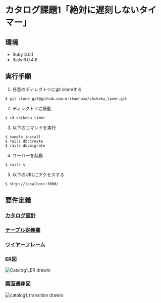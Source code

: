 # カタログ課題1「絶対に遅刻しないタイマー」

## 環境
* Ruby 3.0.1
* Rails 6.0.4.8

## 実行手順
1. 任意のディレクトリにgit cloneする
```
$ git clone git@github.com:erikoenuma/chikoku_timer.git
```
2. ディレクトリに移動
```
$ cd chikoku_timer
```
3. 以下のコマンドを実行
```
$ bundle install
$ rails db:create
$ rails db:migrate
```
4. サーバーを起動
```
$ rails s
```
5. 以下のURLにアクセスする
```
$ http://localhost:3000/
```

## 要件定義

### [カタログ設計](https://docs.google.com/spreadsheets/d/1n--QdxONgLz9wqXD_VEIKB3tkjOkPBFEQhETt0j2yeA/edit?usp=sharing)
### [テーブル定義書](https://docs.google.com/spreadsheets/d/1n--QdxONgLz9wqXD_VEIKB3tkjOkPBFEQhETt0j2yeA/edit?usp=sharing)
### [ワイヤーフレーム](https://viewer.diagrams.net/?tags=%7B%7D&highlight=0000ff&edit=_blank&layers=1&nav=1&title=catalog1_wireframe.drawio#R7V1Zc9u4sv41qrr3wSpiI4lHbU4ySSbJZJ%2BXlGzJtiay5UhybOfXHwAkKBJoSrRNQrRI59QcmZS19NdodH%2B9oEMGl3cvluPri7eLyXTewd7krkOGHYz9EBHxf%2FLKfXSF%2BNyPrpwvZ5PoGtpc%2BDj7M40vevHVm9lkuso8cb1YzNez6%2BzF08XV1fR0nbk2Xi4Xt9mnnS3m2Xe9Hp9PrQsfT8dz%2B%2BrX2WR9EV0NcbC5%2FnI6O7%2FQ74x8Ht25HOsnx99kdTGeLG5Tl8ioQwbLxWIdPbq8G0znUnpaLtHfHefcTT7Ycnq1LvIHH%2FqXk%2FfUO3%2FZJ5%2F%2FvHw%2F8M%2FX4RGNX%2Bb3eH4Tf%2BP4067vtQhuL2br6cfr8an8%2FVbg3CH9i%2FXlXPyGxMOz2Xw%2BWMwXS%2FH71eJKPKlvfzT9NtPlenqXuhR%2F1BfTxeV0vbwXT9F3Q8y7AeHJTxi9wr1WjyAW620KFa00FylEuMdibYg14Tx5r42wxINYXrDsZuMP%2FZ9%2Fze9O%2B6%2Bnp%2F7Z9TH6fndUV9ERLyOqozrIiuyW1fRq0pMLdiOLlKSWi5uryVS%2Bg7dNSNNJZjXbIkpJgAEC0NeW0%2Fl4PfudtQGQUOJ3eL%2BYiU%2ByQQCbCHhe9jVWi5vl6TT%2Bs%2FSiNV4ppPZL4exLrcfL8%2BnaeikFU%2FLNH48ctZB7szhfWOgJ3VxnIVutl4ufU0O9AY0fz2fnV%2BLXUwHmVFzvS02fCQvci29cziYT%2BTZ9aDVlFeNscbX%2BGH8owEA%2BeCn5lvSZvZQ4oEjEy9eZJy0kZi%2BkEemEuNM%2Fjh%2F0qHpAOnwUP%2BgP4ls8eXI%2FviX%2BFz8IawppCSiyQjAiyCJWhqMP40g6vaHGyDMB7ZPDxcgPimAUuIQoyFtqveRBXz%2FwNxAl62kUdDhXS413wkGnb295B4NeYG9TDg3l2Qtv8eZ78LZ%2F9vr69uOH328GkwHonflzJW5xSzi%2F4tHL6XgyuzrXN8T7bO7pi9f6wpvFcnop3%2FV6dSP%2Ff6IQEXjO5H49Fp%2B6gwdRJLISkch0fSPvije4nq1mp%2BptvOl8Fj9rJcQvX0NenN2sLhfy1%2FX08lq95uzqdDaZTW6UK3Aj%2FzMfn4j3l89e6%2Feeqijj%2FGos32Y%2B%2B3Uz7qa%2ByXXuF%2BmMcCf0NnsAYHGwqddSnWmnH%2Bono05vFD%2BINx6x34TWpuJBO5B4EfHnan0I09bvFfzQXL5ZyDojJj9N%2FOmRXFnRS4c4vsL1ThhyfUU88NX36ck%2F7w87fSRfUDwz%2FvSefFosBZb90OKLEX2LZ7883qz3fvIcLVYepGSXfHm%2Fw%2FtSjvGHP4a%2F%2FAPtREfE1erHMBbi%2BhmT%2F%2BRfCBMglZAMU799WghzMDzCXo6hWAgTcDZXPvmFMCjTK9DjSr1d9FNSHJPrRe%2BKYxCvyqrY3rDSo76CXWll2NMakSiCl1IfKv8rVSN5si%2FVUyqv1uuD3SUwC7KIBiG13TC6JS4rHU%2FInRZmKVDoCUD6Hc6U6fGUWWHSXPX8A4ZI01caIj9kzrwwECHbUfbCDulJjfB6by0k0hBowk3KZjJeXSSCEneu5fMv784lbdk9WSzWArDxdXe5VCRifxkzkQyytcyT%2F5I7mhc0GR1pfdWPbSYD9ZMDqlaJ%2BfRsvU0h0sFuEvxGHxvRjY3%2FJwbJy2wCKKhIYQJqKwxCyNYYWpXGAH67qSVaAdbL2fjqXElzMpPQzxZSxKvFjfzoJpqUC9yDvMV9PV3OxBeYbiXztqp4cXI0I3KvC0gcMqKdMritI2QYcdw1SMPF2dlq%2BlQuCvbpMbj9xsY58qho6SZBuPCL%2Fs16vbgSMukLR3w6f78QXn%2BkK8tIwMkyfWPcT5Zr0WV9Lt9wmjEXw5H8ZyukujwU108vpqc%2FN98l4%2BrF945nUtbyrzwvZMeDzZ2PSpsNg1WG%2F%2BYTYy8JiikqqiwmBGjoyP%2BSDn2kSL1Wf2qiPxTVTn9g9z%2BOSxtof3z5z9Yf02Hy1I%2BlWYZTlDxrfxpXO4ulk8cZjRNxSSADkZjliCIVoYZpasaXT%2BC%2BuoWlhTvckMWMKn0GeaC4mphldXN58fnH4PXgy%2BvxiwWfv%2Fv05mcOS9DrK%2F6pQCZmw1olCEcclafpr9COQTeCRTmiT2FtGIMyYNBLRcNAARiIV1HoCMIAB%2Fd8qHjJiIhL3MbwOYqYAYSYWxFDaSwh2YGUcqzFVFslTcvGdKqUtbCbz0bYFAVAoOVW3Bw2LIH2P%2FJYR6aQGGjGXlP3vSCzY4TKA5b8vK%2Fo8ISZ5HIn4QecfaQezYIdhECCOEgi7bJ5DBBsZO%2F97GmrpAxJId%2BQFLUlBZXWVLYmNLdkukigUamHxuY5vmXgE5gcO4APcYoPFHQfy%2BxaGOVMjmVCTiLW6%2FQ8CzEXhG6SPNtN6Op0Wl7eaxuhu1t14vjojdrFrIomk%2BQlVkRVggIxlK20PErS9umsm1MFAvy4fZtBQo0NgzDIO0hymG4ElVNUBBWHhTpZL6ISYnNeB28nceCbAGIAQN%2BpohfIXOxf0TEkJ7d6HgJ6XsB9bfU8Fz%2B3eg6FMY312EgxhAiQQq0MIQz51BWVGT%2FIoj287inlMGG6xXErY62FBmWAId8bCo78yoDEu7eUvTSpcLu6y2mXCiytZrWpcEJMDB7bp4ICar8Wzr5WeY0qMHiN7lThZurKaQU2DEjbq%2FKIvkcrB%2Bm2WQVGsu1WMVBiQRGUqiqUhEFq%2B1WK4%2Bfb25VDc3k9%2F3Z%2F5P%2FLf%2F%2F16d3R3fej6Ty8hxpWMrYxtbR6%2Fay1JLp7IQEU6aRx1AWhalSSroP%2BE5NtaQ4SrPco5JRX5YSbeTsfA%2BUA2rErG9nJlff68%2FgTX9HV6%2F%2B%2B%2FvR%2B3PLfR4APXnrTQMSoy%2Bo1L8muFnmQLaaOelFOlhnl8H%2FdyBkFCrSjlcJdvg0Kru82N9N9Os7ykcmXfsg3Tuf3y%2Fi%2BBdoFHvU5y3tgVziW8b0fVYXkQhKhbC4LQ7wBWqzsCCbhVKa%2Be7bVbDE3r8xnm28rvglVS5DL7jUuYg1v6%2BsLQ5H6c%2BAF8wtRMKCiO1%2FuaeVFj3rLAnUeOFvhseWFxcU0AKU7HruqHgtGbPGuF1RLCSJErU4pgEkKib2JoaCqXcwOr%2BvqIDpEitFCJVkOnQ076K5rHLZPmODiRIcw2cGaXTjewpRXc%2BcQKCjXyGSZf9RLHqrNTW6%2FntzipKs%2BlD5Q%2FbGsOK3FEO2akRiIZlWpRxBNKPNoO6mJD8VULJNE0ijlMZUUQG%2FNST08sC7F%2BTAL6hmUxoJgKyONBcIGlEIWo5LVcpSBpi%2BXKVd%2BuvBUI5JL%2BK69pBYtqYd56DSM6M85FFjU24uFVK%2FUxLY5hw4RgCKtiiOdf1u9%2FOydfD65Pxt9%2FPvox%2Btf%2FiSPYyuWkYBjKUufGo66ndjdP%2BwAAWeitK8hl6awPB%2FaI6vLg4PyalYaXKBgJAM4D8ym9qKJcOybSXXOufli5WXCQfganQhHIbNSOxRaU1Uld0BI2lT4IzI5pCCSlSXDQSjbXLgBE1CxAMLkdMtvk%2BEPaKC268D2bzHhGuHeSGav0wG6mYSKwjFkwXU4ATr2iN9FZll%2BCBYNVxWlw9HVY6P0UA5d7AepFKoZVdl4NiysAkIFhEEr6zagBkIrIFf6kHwz867vlMzslLMv1%2F%2BGjpPPFmLv6W9XO%2BOc0g9WMd2KuLZ5SdwB1L0wD0gZkrAy7SgQSO4l8MYBMsmpWgTe0IChA468JQxdnvoxEgZPiMMJw%2BZ6cB6HA42rDQrEcUANBOrgVj6kR7aNxJNJzAWhdBuJQ%2F2yjQ7FCWHFcHLrI0Ip9DYWz2m3NretOhhNcApdUoQbVf2p%2Bk%2FxqZL6wp6%2BJSth2yzZTge0DuEc1AApsOsrZGXB50gl05Mi3ii9zlXNLVGBe1LHvUs9Qj%2Bfq6nHck6pA626Sz80k%2BVJjJH2xKsauwLrAjTFMFCVTwg6jSOQzJzUhehB1KQQdHpMPWByK7ZKJIQ3ljwrvrm6Hl%2BBNMFpJHoZ9C%2FPT8b%2FJ3sWorNUwEf%2F38EROJ7iF87Gl7P5ffTnl4urxUohn3nKhoLwwIp3zBR4qYMumRCnvKoOcUx%2B0%2BJlSsDiylA%2Blh%2BMSYEygcqu56LkuVqvHvUyePMyEYrJHfEfIXjM5OkrTB7JyQSQQsHkDTkslIlFqn%2FF%2Bq5Y1uJaP3NXrt70r%2F3NW0YQJm%2BpF5e8IP8oswTlRbUI5XW17jdPS9ahvCS1kqXXon59TcrKu2lrkdyPqVn114nhSO7GBK28mxJatICLwJLcShDZrHIm1%2FnmmSiNy%2F3mxpHPN%2BDG6z65qZhcfS9e%2F8nN9D1hB5Lr56mPYKqM%2BjXRm%2FTFrDbHz7PUPinbjxZsZSVPz86Sm6GSD1SEM3CIcBmnnMCmHEo%2F%2B6ljlA68pBF7mHfNIg%2Fq%2B12oNRB5XT1DLzPm0aKiyoMHnqLaGHjsilPq2wcDET8EUKFVYQJxCzvPTaPZ6NWe4RwdfGadgBY%2FmeknD%2FJhr51Fxc4tKgVznaBNLaMbCtaPnBlkTVmzmFMjYiEE7NWAMtBV2lKgbsBEYT%2Bncid%2BwJ4mHsGVngCzY4rrgBJOAgSLXnvsyCNKkf1aOPtaFSeY9Ey4ZiaYiE8sABwO8YARwcC20KaXtgNJUSEg3SaXCESFNjm5RIEkoMOZRzBIEEfZppZg%2FIi9X%2B3dXELERM5Bz5lQqs0n7fQu9992RWBeI67hY2ryP9tkgeStgUouJHNEVFs1R%2BrJA30yN97MmKn1vGBHjCMJsAE996BIzG32iMCd1o2Jj0lIjHMUCEA2uo6OKRDubWwpU5vi8SGjEmADlZDaTCO4UqpbKtSO4hoFCg49o%2B4zBPyS6kDpvf3if%2Fl8%2F2IZ0KObySCc3l1eQ53itaCRjLmVyCWDBAoKCHgPmUAKsvXKxsAaZB4EWpRMCmmwpRAaeWH2ZcvjlUBM7dC3QbSSn90hfHchEogF5EcVnHwSbsZnyoqsNmYynYHsruMyXoL3HMg782UdXT8Zg3oMzLQpzTUAIpU9%2B2t6N4kxomCTDtY0UNmZ4Vfjd69efP%2FP80%2F%2FfXnkv5r8%2BuvFZ7iDIOlDjTK6o82w2ieBU8GxppQlVQ%2F3WnyASDGQbC9D8WGRQsn2qC5Q1ROK7bCnk%2BS9ZyVbAo48cyxdOFXdO%2B6Eo3iKa8SESvZloJRZDnY9jkfTRpYmrtGMBmhF8525Giv8HFDAAVQw4BYFIFf3yI28xm6Ym4oQ4pGuMeUdBUAlF%2BUu8bWdZrEDHRNVkhwnjriVgXjinAI3NgyYlVrZ2vn368mHwWwxOfn7xZ%2FJYHx8898EbKS05LavAV68i0gqcMtqpcvoHJYc4KwccHiOQmJGzo8MyLFP8fZXKi8Gh5GzfaIGBeEo9A0j5C4MB%2BEAO6OKbN%2BBHGzSC%2BMTP2TXUxuHm1jr%2BG0zRN0Cu7JIHEYbqiugEmqujirviQD8iSdZ1puS93iWHAkYA4s7KyrJBkEJcBFQ4mKBpGqg16i0owVc6DkF7mb45oz8PvW%2FvPde4%2F9uh9Plj1mRXMqjz5%2FaSPpr%2FPVKOvhaxIxZB8DnRdtzxc5URgYXlCW0BkiBM8GSE8B8OTdJ7lA7B2Fj6wW91HslY6%2BbvXkJNTE2L2BYemWbF6gi0N71fPhJjokZgCIG0TcUIX3ViVihUrVErEl90jMSK8T7uhZqDpd%2BrCrEePZcqVCXBmoquO%2BnzoRT5qz3RKfMkT5z20S4FjzMuCdjGIWR4Lo3X3K9qmMtHDwH6cJkr2v55s68KVTa%2F2h3CG%2FZ7SyHdOTLf7ZDmlwvASHKwyJ2xwcyeGVgc%2Fftz83nd0fD35h%2B%2Fee%2F4%2FOrUxKCp0CopGr%2FeGNH4vBBn0jJkwP6ih%2FCGjV0pM9examJKPqVQ%2F3KPS%2FbB5q8lwdtKDXifVKueJWeFtfdVQkjBx0NVZGnBSpSLicUt4gQPQQppRKb9uHy4tD6LXsRAmfLaOBEKAca7ctA66%2F7k3%2FvX7%2F4y%2Fv4%2Ffjm%2BP7VWfDntrYlfdzofnKaNQAlBQSZpqQekDQQklnef5O3up7SVHXhu7zbRcpqqAvDu%2FTzh%2Ffp395PlzPx1aS12p6HiEj53UpQk3yFcl%2ByCwXpkcoPzViggMgX85KfbFzKK0tfgHJudAkhZxasOpvkIH8B4gH5o2WfQV5PcEvAE3kh6gbGOg0hPhDRLcaidFCh2tACx5EfME6cmDjhMHQ4ABXec%2By6Ti%2FskJ7UC6%2F31sIjDcTFeKI2WSmhyXh1kYhL3LmWz7%2B8O5ejuboni8VawDa%2B7i6X01OJ51KPnoecQObJfyB5bqYn1I%2FtYAbqJwfaolxu2vKa8YRkbuWYvtnV%2BT8xSt7mUic%2BjrYqtcGQ2iDdQpvJm1SmNwU8Vq0G6%2BVsfHWuZDqZSQWYLaSghfMgP7uJKeUC%2FSBvoV%2BnvK1cN3e7pheXfUbqHiRzyKKW4n0lNRaausdm2mZxdraaVuIfgQdnJJZaR%2F9lW4bxZLbo36zXiyvph8%2FHJ9P5%2B8VqFivLMhJwslrfGPeTVVt0dZ%2FLN5xmrMZwJP8Bwae6Ia6fXkxPf26%2BS7LY2ebe8UzKOgpyQ3Y82Nz5qNTZsFtlWAgUBpaF4KCFgAb7VWYgIAJCuWWySjrSpl6rRHVRItk9VkMlgvKFyQyGBloiTYMZSmR6UBuCLaNeeTTcHtWunrZraz41GfTBZI1BMu8hav4wjms%2F4HDGDjsJgv1S7DKeged6mId%2BeXqES%2BgTLw5Mue3B7jmFKJx%2Fa3kQPVfERWYBFjGUn%2BUyZ9DTq2P7sDB4%2FKjXCVOoPAcoqA%2Fpu2MwIPIskFVToRc3SfUTpz18roLGZP%2BChofGyG40vQNsykF02XWcUZUSF5vVcxI58%2FZtZnIOdukF2vfLY4OZwmKgC3FGZlI72qhDvmlciwY8xYyxPhzkcLduyR%2BZjDGHVhgKPKgwpTJSCdukEnvaYilFXNSzfFQCiQtKxlW3PCCSJs%2FA1EN3q%2BzTIJ7ljsIgEacgQSRIVJ0cpbaOZWmPhK0nS2zKDmSLkO1J5f9usl33AuR1FWwj23frTxyqvlHbmpX6hAp6ssFtKVqErI3Q18Ui6ZIHpzpU4NxV5zYR%2Bb7lMfi2x4D1zGE3koLC9pw%2BuE0rQV%2Bdq9Q4g%2BlxywlgAbIQhIYAVgdggY7gOqh6Mqk9va841XS4RHqnT9tqej6AbjUdCtub672hYhDpYkQnEEHHT2R6qFO7ye56a6RpLixXaabwWjWLPMnMpR0jMB%2Bws70zz6UrZ%2F3ZJCYFC5SwSxsKDL2xJ57UZ%2BlpfIOqAym%2FIOXsEio71rUdgxaqTj5T6hIsO%2BatK5m2b7By8gcuwbKDSzuf3oLVySPEXUKVk5SmKu3GJCsehvGxBHKUi%2BoaC4fPAM3KuUHCzZJ3wmw0nQYA4PkTBUfuZSes7h6WsP0sSDXDTz6nnZqg7nKMTG05AjjAyuYmfOhfTt5T7%2Fxln3z%2B8%2FL9wD9fg22hJkz7OTnQGgbuskEMFJXtK1qiOqCpcjuHvpunjBaf%2Bm72fum5POV3aYE4NrpLyzeFj%2B11VVWPFohG7mFmTz870C4HqifGJcBKsW9Nh4WgRRhIu1eGbW7apOBBdQcLl29WSUBYOfUDcrxG0MnDJmaHDFVgbVf7tphQiqYIWdwejrHT6cy2RiHP5ekYINbwFPsmH46h2ZLNmDSImKzsdAwQJaiC8%2FkMn9vMeNQyxcCsrsqGn8NhKXwqzLMb1WXLlrg9lgGWLjQM6rAm0AGCx05PJYEFD3AIj9u76%2BlvuTwPwxwhA01Lr%2Bw0DBhdqCjz%2BUzLtJcMBaYyOV4wOXNduTJH0WE8dl7pcEaKMYyLbM5VTRKEMcnJFzUYEwLYHreY5MyUbTImoKPlFhUoVG82KtCW4hQT6EgyE4H5THlG2xsXHkh0xD0FnxYCwOER6ph9Cam%2BAz34hyj%2Faj1ej0%2BSVoW8oQHXMluiZMX6HTZUV5ZCE65kx8ZMITgdr9a309Xa0JqKJ5giL6T2GDEE1adALFpYlRpAnniF5wPG%2FrnlbGfzO4W7WApqS1Yr%2BkK%2BA9l4J%2FQDD8TvaPP7Q1QGl1ad6zFLNcCx94gAfrwu6i9fN3L8%2BMaYbT80k0kux1fDmOTnCdvZ4vqQoL2B0%2FSIAFgwe8ckJ03ULpi8udxu4cnp02nwkqkDKlAmp100kdCBE3GdgkOhnFDDl8zeMWl0MR0KdWNzUhzi2fSG23K6x1aHtEe27kZbW6CkPgSq2nJaH0IhN6JRZ7aG1KQYfSBBUtnZnzAqkBvRHtq6E7kAOEayMuRG4cno7xd%2FTl%2F9c%2Fb1FP8Z8Bfjf4rU%2BNfkuByn%2FRCgrACWzJTVAfVDcM0KJlt9aBj14mfWmPuI9VLldUCAyNlcWoOcNu6bQAIpqap8NhCOnGMTixQF7erYa7jLxnWaZy8VvSDYOa6BAeTOzpXDcQQQIl7XM9ZkAMRRbj2BnArUxvhnMCxs77BApavPdgw3QrTrG54dgWRc1YBcWMaAF3z4c7ghLCiBstGO0YCy0c96EDeo9SFE%2FjuWNJRjPpBJ3KB2B3u3NFDiuB1jW98xtsTWIh86utepEtVyuGdILEkxIPiobLwnLKr8ooB2kK1tMhkAIZBwc6rsAFlQT2X3ge3cqa5DkXY7yvYBug4g6FTXwYM6mjvLFhfEqKphtjBGdjyOaoyNszl%2FYdHA3iVWdlxvbx4tVp0t4ahLtNpxp0XRyqNpXKLVzjstjBZIO7jEqh14%2Blg4md9FpqkEiqCcuonQPH0Tqrajr9RgwQ73MA%2FsRV1RQx%2BsBTkzTQoO4Wn78wpGhRiw3gGxcS6jOw8G2vZiG59Bx9icLBxQD3KJnOZqwT7KRqXQAVy4U1z%2BHU4%2BnZ%2B9ujjvfblE4%2Fv%2B%2FOPwAuZVDmgKUQnQMWqMAnQ6TBVGDbJ77aTch%2Fuw2K5rQdDsKLfoQraynZUr77LAmpsPAlZVGR%2BMV04%2FejswF%2Fm0GF5V1djCeOXMom73vA1wVPiMRYBzbBkfe6BJu%2B9l%2Bm0wsdpH6%2BDV5FYkNH3fw1QbyH0MiYfByu9UaPimh5lfACy3O17OLIN2x9ugRhivm0HMOx223e4eBC0lnrnb%2BXuHFqKo271OQqMZ%2BXyonG50IMfcbnQSBrYTKae7HMgxt7tchstkaBdkju1ge%2BZXOQWBPOiiuu1x7ZlfuTwmDbu0Xttce%2BpXLomJCoDldqcr7dyvw0WNomA3ao4NYg5n0m52D6QvjYO%2FgGJqx8Dmzops%2Bk6HKQvM6ZEAXE63OnB4ZLvVSbQYLoKW072O5jAl7V6X4i6xXwA2tzbRB3AzEdjPcfLZch7hKbgcnwbLCuCYTFkd0Pw0kmXaxSs8cnxaSM1X8io7Px4GrtEzb31D%2BmjfcZFfIZtUT0hLQJEVgRFBBrE6HPMrdGwPjW72%2FIPFyA8KYOTUifZzS3EKhjxybhGPBxSGg07f3vEOBr3A3Kb2byjzCwK2LrB2qqTpTGZr5DA0i7eyoZJ83f90Pb79eL%2Bc%2FP3%2B7%2Fls%2BWt9dZQfLqGOES5tFqh%2BTsj1Lb0p9rkF8VPmV5m9aWVAQPxuaMDAoNNqkdfV4%2BwyvRVVIQE49bHrgTbCjcV9bIWyz0DurMupIXf4RHPXkn9IQfYW9%2BFh7UcPnAC2pQ2p%2FPY9YoZcPrAD5cHkVwWT7eXVPXiKUcEVBFPUyxI4mAK8RFXN1CA8BcZL1WIAvmMGB5QV4E8dMIHDidXM%2BHgSBwUUeLXqiBzYa7JzAnW3RaXOwbcRcBmjwJDklki2ZM6WtHdBKCsjdGAsc33hhhI6SHrKRXByGzs%2BtfO0QaQO8oFta%2F9GM5cBL4pge5JIAf%2FTAr4GvE8%2BZ36gxA%2FCjHR56sckgSg0uM85GQHNpD4kHkjBYFRkYWgSuHvJQ2WSO3eow2F9BDJ%2BIvEEGf6QVVEZ9wMMr657wFUh%2BaMmkZhIUQwegu10U4HyREx6BeFQH7g8fB4Gim32CaMAiIIDXqu0Vj9%2BvLv5Z44%2BfFiRb8PRq5e%2F0PAnlLgxBbsXug2FxGD53fJtoLCAeNIU1gHxbQIC1sVBrgY%2FmnvDPt3%2BwtXRcCCsjS6nQqHP9hpRgpA8dSiHLL%2Fl%2BlhxqmieNqC0Lex%2BI0p4Q3pqj7oNfY0XcoXenWwh6zIjQiLAsZbI35QyuIE4l%2FBrO5Ie1JGEieW%2Bg6x7VSX4MLpPJQMPFzAa0K7VCOCQfofxekjZa8Mak2gxvJy6RvnMXtualLQmUVIIOMeWEWYG5bEPSDGDSJ78EB0wJTc34b%2BoafHxg54aHh90ekw9YGpZqrMqeU8ohWRI%2BnK%2FrLtfWxbIyKR%2FGXRmd1UZZxhhiLkS6AnQ1HkeAqCnHs1a64HjIn6gXaOizPeIy4HjMHEDNd9GRGJP4cKlx9kwXAB7WBkqF%2F3fX7%2Ffni16vQnGd2T9p%2F%2FlDVg0btG82sI1xqxxP7TCcoqhCuegoqANBAvgPp%2BY6NXIruX5IdST%2F9c9XVw2Bmhr%2F4Jqbyvbv0CQgcDcRGMv2QAcMGsytOOEACgvINQ15XVACQGBAqokIUCYv%2F2Fq0sIgLA%2BvxaBMnnDINwKhssAGESnjX93N97oSGgraJuCMie45Y8Pa2Y1LiH8wQutKmYQBCx3cFhbl2thSbfvYHs3mk%2BdFWazGG1CFXRS83XAaW4VDrhtGmRX8FWzqiqCSLhNxjRwW1MFi9kOCz5JMT832RJDtsh1xdpwcn38%2B9Xy7tvVYvTj%2FcXR1W3%2FB8galVxeW2sqj8skotkBDx1%2BWxWXB6IC0UMNOmkTRMVnTplvEBcoGZ%2FLsYJWqm67eIn0WxcZiMEmrjIODkSs%2FI6alkJX9dY2sKgq7%2BvLYLn69uO%2Fb7%2B%2FffhwPcGno9fji5x0R3%2BoIAolVyE87ASrNF0hzKjEMzlDXCxgpQ5NwdPO9AKHAla2SkEwof1OgIni7HxvKGsPo2K0MNkBeZzl7%2Bs6tX55yWDkPWrvy9tFx8vT%2BIVZaX1BhHURSXXOZTD19VCrdHREuwHgWlYGKlSXeEigloIiQ90guxwR1HfnGrsCFeO6zTH09RVNcHAC3Upg9WWZgKxEtSiPyFzHdadksw9vGGgvtVdHT7Z7K%2BtmtysnSnDW72LUh9LbTnfnAnOHHr2KN2HJ1%2FjrodIkibOS5AU5Jsy9bglZUVCUENfoS9MpolSxcoTjwiMzKqIQTxe8hT5RTRq9QFZ4l0mVlOJRYmLOOvcDYomaItStqKIQdimhuiYubU2v98hyeRuX5wBGwBhgQZzDkcNNDdU24EviPO5wQFr4z1DUyKuDqGHCiQ%2BktGOt1r5aT3eVxNu8lLlYOc9K6LwGxgZyj9XgFqnUyjXqJRYl0A8SfadP9scSe5b2txNUkdw64vfSb9rz9Mdg2Y%2FhdfSBn7XLRpqOQ5WOGPey7oOPITOaVBO4UbP8%2FqGh9qW1evS1ViSbW688lhnhLdK3grKRL%2F%2FZQVlyvQS8RBSXZbVCIGjWqYDSR3qPPq1%2Fn3z6dnZPVv276%2B8%2F%2B1drgNPywg7pIa5j4ZG5NmUcJJxBEU%2BplgW5fnlqaTP5zE1wrWfVJK4KYK5rt2xJWYwJQkGXZ1foUQh4%2BIT7cLBdQlbhz4%2FPnz%2B%2B%2F0X%2B%2Fv7u82h68%2B3kNgSnRkhQkcRVQjiC2OY0QBfjiSqJlJKajFcXiRjFnWv5%2FMu7cyHli%2B7JYrEWcI6vu8vl9FTivNS81FZqxA63HkqWQJAXV5iV%2BMPZ1fkb5RVYdXqQnY%2F%2FIv5mJagP475R838ED6fyWVV%2BBKg8sOdmhIc188kIxZYsAzAdTqB1WJUoH9BIveGo%2BsJA19iIVkY6mR0wR%2FDc%2BKpGHYEA2r4Oe5rqV6TrFJKUU1WH0qK%2Byl%2Fril7pLKh%2ByVCFCMK%2FEJFBq%2BpbAHSq6lDZdl4EfvAQkaIQ6anzTiCCCn4r616tX3jFjFmeR1BDsT7tzQkg8CC8itpW6weIr4Oa2gACEu5NXiLypGVgY3GKCVxY09xVUgdMoCCv0esErCx0iwlc3tLgdVIDTKAOYn%2B%2BjvigqwwU%2Fq%2BbhS79P1opKYvgxkP4%2Bm5zUzw6V%2F8%2FwnKFcS9VomK38CThUlKZEr23%2BC7R28cvVl%2F%2FvGTK1dfsauJx%2BJBXHhJbRzYjGsrXEij4bZA1RdRjRrhE9Bfe28rNiWebYk0RDXjtMIEHbDVrneDsLkfxvrc4iFVo2kKpGyjgQKymrZSs9aIB2jMmDY9jgR1l%2F5hAMVOz1wnz9rzLY7inscnrZP%2BYQN6wWh6yMkt1AYc9XbSla7W4HvciG%2BCo%2FK%2BsAEienASneiBqPaPQEhDFHvOsXlQP6olIZp5B473KRxX2p3uBwpDJOi1ZWKlysLLQk8n6n15d03mlAOVjEyjiQTWTVfWuwDjZLrYqw5OK4fXeWni4qMRinvzXKVKJpX5sKxuonxxoizY%2Bbau6op2k6uqfGCWvky7EQkF1aoMppDZIJzPKHqUB6w2QXzR1RavBejkbX50rmU5mUgFmCyno1eJGfnYTU8oF%2BkHeQr%2BeLmfiG0xTl2wpb9f04rtlRupQ6wLUNxw%2F64kDExNCQrOJFkW4ODtbTZ86wxAuDYNbg2JLrWvhy7YM48ls0b9ZrxdX0m2aj0%2Bm8%2FeL1SxWlmUk4GS1vjHuJ6u26Oo%2Bl284zViN4Uj%2BAzwwdUNcP72Ynv7cfJdM1WV873gmZR15eiE7HmzufFTqbNitMiwEYtY0CoJACwFoqzl3s7z6QrjQV3rYI61N5Rf6tkr0SCXC9kiTOigRhi1RdNpBAy2RjgUNJTI9qE2UmVGvvFh0j2pXT9uVk%2B4OVJNC0u6azECKulNGQHfKAYczdtxJCOyXYofxDIEYHrtFoM6Ns55vrQnq2T2clbXWwXKF8sgH3y4OQRE67XOEwYAos2fdLA4JmkIRl2NBQyzWgbSKAyJneO9mBsr4ctXYybZywExhMcjvHR0V6vk43P0a8cDikcBxDChIrjphkojNJO2%2FkUksD26Ji0Higg7NqK7nK%2BcwqmZ2wkiqvBhIxClIEPMRVUlGCa1jOfhCwtaTUybKjl7bXueHalFoWUaf2hth6FSHAOJj7zYRySmMhscQ2oJy29xJ20bmh%2Fh8lqqz0J4D4raPucBJWHVQdR%2FZgnKr6W0f85M0HQLQraa3fcyZNVYMIqdtzDT3pCk%2BMneTHWeGNXrWL8QuiA8EhZvYqQ21%2BYUqZqGXPcwtqHgpElKQcnYJlc0L2I5BC1Unnyl1CBaziYm6kmn7Bisnf%2BASLJugsJPoLVidPELcJVQADyBdRqrSbkyy4qHqJuh5qitXzVQNh88Azaq9S%2BIFXd9wQICx204DAFbgkOz5TIl9OzH3wBH%2BMWf2aSEgGR4hi3dL8Wq6mpUo8Nbj9fgkoeLyKmGuZemikhXrd9hQXVkKYK8kIzlTEE7Hq%2FWtPCLK7ZBajxFzSSMeQvYXOlEzrEoN4BqF3nEnHMXpxajnvjcQ%2F4tO3Rqo2kuV2pVZLl%2BWM%2FTE91CD73mUHov6V3KdJGslZ49%2FLszSFtSWrFb0hXwH0k0R%2BoEH4ne0%2Bf0hKlPawUBeQC3V8DkUoOgEVaZj369KNyCS55AOkin%2FdCCBpTkRDeLvKzxVBkYSLtJoTP%2Bf3G67%2BhtuCSqdNpsxiN9pUAOgiBWD%2BoHS8OGBaqWw7NQnqjOAewOl4QME1UqpGyg%2BVP%2FRtJVimi8ogekUlIYPXwD3lL2DAhEnDV8pEJvlFpSGjxGEVsr%2BQYHYiAatFESJ1yVh3uGyiOjcxt4AgimBxqwaxER8X2uAGh7p71xB4d6HpfoNj%2Ft3rqEaQNRwFmDXKqIEPIfDKUQN5wR2raIaQBQ0nCHYuYqCPTsLQcPZgp1raO8AQczB1g7yOp8%2B7jHe1RFmstlTW8Ru2zwDiAg4%2FG5yAAuKwaOb3KIBMwDPuZ0c0nrw0EXHkoZbOA6jnxzSbn%2FvlgaKzdtmzBo3Y%2BKuzrJpLWIcOEbDqRIB7MGTll8ZkkI4tNYbw%2FZ6c9ukFkBRfNuOmdck4wEQ7vmwzaDAZM96KDsDtnOXuh5CsXbbkPkAXQcQdKrrYU4w3tiOzGIYuT1Z1o7H25Y9aemKBvYusbLjenvzaLHqbAlHXaJlx%2F1t0x6MVh5N4xItmztou%2FZy0AJpB5dY5Ux6aNv2drfted3ANJXIhtOtm1gg%2Fm%2F79krt27PDPaxR2FfbXphzGmE0FTqQvEZ%2FtAn3ctZy24W3KyrEgPXWJsFJD14IlzkcTg9eGcghzrsse0YJSNS6brvjECnToAIITALW9bxNej3bwgLGiE7z67zhBRCYUl5vgGzCpV1BOyN3txC1jRTb11ANIGp4W8WuVQQzKm4hanhjxa5VVAeIGt5asXMVAbGSW4Aa3lixcw3tHaAC6fzp1aS3XKrippihSok%2Fi5UJRq4Ip5Pz6VYB7jhDQV974jmaKMTWQQ4IhYa0V4ub5ek0%2FtONwK1Xwz4p8Grr8fJ8urZeTYh4fJ96WkzNmAAnIno85siDYqycKpx4sG0yxnZX6W0Or%2FX8j0ghKOTdVF06z84Uktlxaykj6Fy6ytYy8qDQ7JCYqfKnQ1GKM6Bm2w2OMAfIxuooK%2FzP8Pjdj4%2Bf3uP7L2%2FfvPjymqzvjqDF6qvhb0gDZi%2B7xwKG6RbxPxzIUnwcXRGsQaF6h0yBwmlX87KZY4mSQK90WOBa7TQscYm21wkHBQrmh50Rlt4q0CVSDxtaeG9%2F0BE9vKs9jgRe7neBKkeE%2FaT0t%2Bx1NyNvv9yu3732P%2Fz5iq4Wr359Qm%2BBdWcXgLuudKSeISwCVx64lBPMB8L9TvXR5Ipyk5TQQgBVVCIHAmSzgaQOmpzN6x0xundNhjm5xmoyKwSQS0222YT9KzISm1g3yMb1vo6w9qXJ8LCEhmoywowXQsilKqM6uhdIrHpTUoj5YCmqU1es9TEyKAWsKEpOVdp2NPav0hiFoTH%2B2WlrECyp1tPIRIHYKwRRRcp8tv50ef39F70N3t38uu1%2Ffoe8ryDrQiXTEsfwUc9Wcq60IteA4foHxMMgn3b13MwNFSP2CyBWR15Xd8U%2BmY4Rvy4Xi3WaA5d91G8Xk6l8xv8A)
### ER図
![Catalog1_ER drawio](https://user-images.githubusercontent.com/75299872/167992380-18c4e11f-b381-4cd9-b5d1-b40821971635.png)
### 画面遷移図
![catalog1_transition drawio](https://user-images.githubusercontent.com/75299872/167992300-da015380-85cf-4cd6-a946-a16997f71ec9.png)
